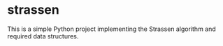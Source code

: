 # strassen
This is a simple Python project implementing the Strassen algorithm and required data structures.